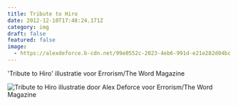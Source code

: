 ```yaml
---
title: Tribute to Hiro
date: 2012-12-10T17:48:24.171Z
category: img
draft: false
featured: false
image:
  - https://alexdeforce.b-cdn.net/99e0552c-2023-4eb6-991d-e21e282d04bc.jpg
---
```

'Tribute to Hiro' illustratie voor Errorism/The Word Magazine

![Tribute to Hiro illustratie door Alex Deforce voor Errorism/The Word Magazine](https://alexdeforce.b-cdn.net/0af98728-8479-4ab7-a86c-2b51ae4f0576.jpeg "Tribute to Hiro illustratie door Alex Deforce voor Errorism/The Word Magazine")